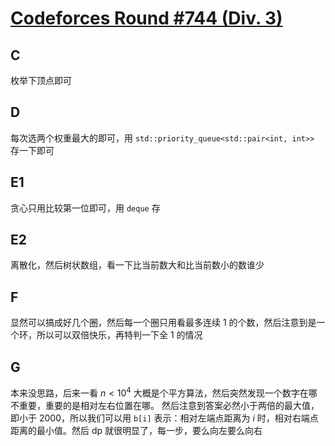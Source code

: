 # [Codeforces Round #744 (Div. 3)](https://codeforces.com/contest/1579)

## C

枚举下顶点即可

## D

每次选两个权重最大的即可，用 `std::priority_queue<std::pair<int, int>>` 存一下即可

## E1

贪心只用比较第一位即可，用 `deque` 存

## E2

离散化，然后树状数组，看一下比当前数大和比当前数小的数谁少

## F

显然可以搞成好几个圈，然后每一个圈只用看最多连续 1 的个数，然后注意到是一个环，所以可以双倍快乐，再特判一下全 1 的情况


## G

本来没思路，后来一看 $n < 10^4$ 大概是个平方算法，然后突然发现一个数字在哪不重要，重要的是相对左右位置在哪。
然后注意到答案必然小于两倍的最大值，即小于 2000，所以我们可以用 `b[i]` 表示：相对左端点距离为 $i$ 时，相对右端点距离的最小值。然后 dp 就很明显了，每一步，要么向左要么向右
